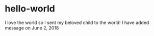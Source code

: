 # hello-world
I love the world so I sent my beloved child to the world!
I have added message on June 2, 2018
